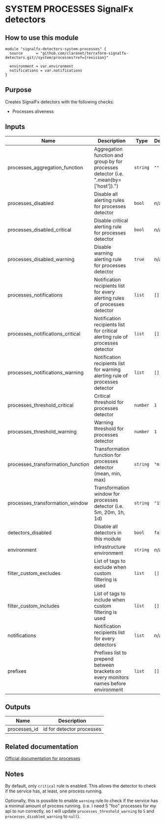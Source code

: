 # SYSTEM PROCESSES SignalFx detectors

## How to use this module

```hcl
module "signalfx-detectors-system-processes" {
  source      = "github.com/claranet/terraform-signalfx-detectors.git//system/processes?ref={revision}"

  environment = var.environment
  notifications = var.notifications
}

```

## Purpose

Creates SignalFx detectors with the following checks:

- Processes aliveness

## Inputs

| Name | Description | Type | Default | Required |
|------|-------------|------|---------|:-----:|
| processes\_aggregation\_function | Aggregation function and group by for processes detector (i.e. ".mean(by=['host']).") | `string` | `""` | no |
| processes\_disabled | Disable all alerting rules for processes detector | `bool` | n/a | yes |
| processes\_disabled\_critical | Disable critical alerting rule for processes detector | `bool` | n/a | yes |
| processes\_disabled\_warning | Disable warning alerting rule for processes detector | `true` | n/a | yes |
| processes\_notifications | Notification recipients list for every alerting rules of processes detector | `list` | `[]` | no |
| processes\_notifications\_critical | Notification recipients list for critical alerting rule of processes detector | `list` | `[]` | no |
| processes\_notifications\_warning | Notification recipients list for warning alerting rule of processes detector | `list` | `[]` | no |
| processes\_threshold\_critical | Critical threshold for processes detector | `number` | `1` | no |
| processes\_threshold\_warning | Warning threshold for processes detector | `number` | `1` | no |
| processes\_transformation\_function | Transformation function for processes detector (mean, min, max) | `string` | `"min"` | no |
| processes\_transformation\_window | Transformation window for processes detector (i.e. 5m, 20m, 1h, 1d) | `string` | `"15min"` | no |
| detectors\_disabled | Disable all detectors in this module | `bool` | `false` | no |
| environment | Infrastructure environment | `string` | n/a | yes |
| filter\_custom\_excludes | List of tags to exclude when custom filtering is used | `list` | `[]` | no |
| filter\_custom\_includes | List of tags to include when custom filtering is used | `list` | `[]` | no |
| notifications | Notification recipients list for every detectors | `list` | n/a | yes |
| prefixes | Prefixes list to prepend between brackets on every monitors names before environment | `list` | `[]` | no |

## Outputs

| Name | Description |
|------|-------------|
| processes\_id | id for detector processes |

## Related documentation

[Official documentation for processes](https://docs.signalfx.com/en/latest/integrations/agent/monitors/collectd-processes.html)

## Notes

By default, only `critical` rule is enabled. This allows the detector to check if the service has, at least, one process running.

Optionally, this is possible to enable `warning` rule to check if the service has a minimal amount of process running.
(i.e. I need 5 "foo" processes for my api to run correctly, so I will update `processes_threshold_warning` to `5` and `processes_disabled_warning` to `null`).

